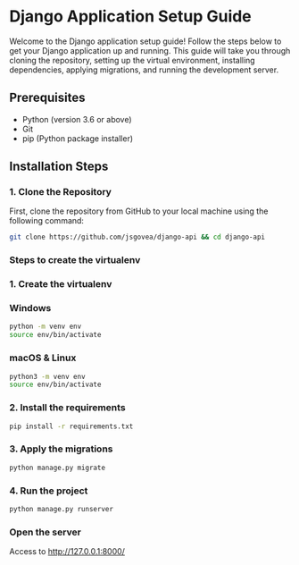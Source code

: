 
# Django Application Setup Guide

Welcome to the Django application setup guide! Follow the steps below to get your Django application up and running. This guide will take you through cloning the repository, setting up the virtual environment, installing dependencies, applying migrations, and running the development server.

## Prerequisites

- Python (version 3.6 or above)
- Git
- pip (Python package installer)

## Installation Steps

### 1. Clone the Repository

First, clone the repository from GitHub to your local machine using the following command:

```bash
git clone https://github.com/jsgovea/django-api && cd django-api
```

### Steps to create the virtualenv
### 1. Create the virtualenv
### Windows
```bash
python -m venv env
source env/bin/activate
```

### macOS & Linux
```bash
python3 -m venv env
source env/bin/activate
```

### 2. Install the requirements
```bash
pip install -r requirements.txt
```

### 3. Apply the migrations
```bash
python manage.py migrate
```

### 4. Run the project
```bash
python manage.py runserver
```

### Open the server
Access to http://127.0.0.1:8000/